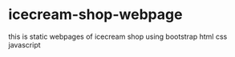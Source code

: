 # icecream-shop-webpage
this is static webpages of icecream shop using bootstrap html css javascript 
